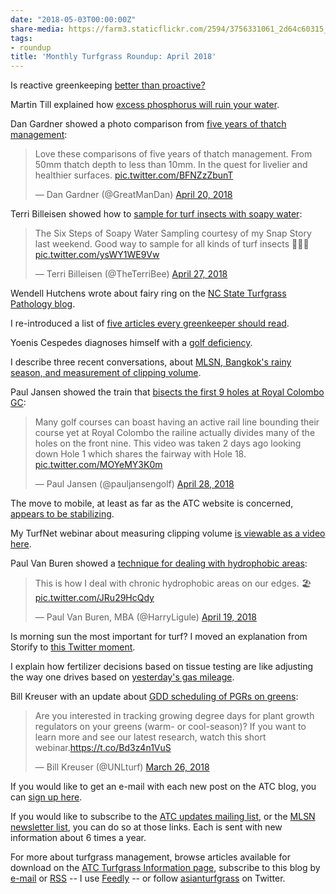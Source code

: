 ```yaml
---
date: "2018-05-03T00:00:00Z"
share-media: https://farm3.staticflickr.com/2594/3756331061_2d64c60315_o_d.jpg
tags:
- roundup
title: 'Monthly Turfgrass Roundup: April 2018'
---
```


Is reactive greenkeeping [better than proactive?](http://www.asianturfgrass.com/2018-04-01-is-reactive-better-than-proactive/)

Martin Till explained how [excess phosphorus will ruin your water](https://dcsturf.wordpress.com/2018/04/23/how-excess-phosphorus-will-ruin-your-water/).

Dan Gardner showed a photo comparison from [five years of thatch management](https://twitter.com/GreatManDan/status/987278520660312065):

<blockquote class="twitter-tweet" data-lang="en"><p lang="en" dir="ltr">Love these comparisons of five years of thatch management. From 50mm thatch depth to less than 10mm. In the quest for livelier and healthier surfaces. <a href="https://t.co/BFNZzZbunT">pic.twitter.com/BFNZzZbunT</a></p>&mdash; Dan Gardner (@GreatManDan) <a href="https://twitter.com/GreatManDan/status/987278520660312065?ref_src=twsrc%5Etfw">April 20, 2018</a></blockquote>
<script async src="https://platform.twitter.com/widgets.js" charset="utf-8"></script>

Terri Billeisen showed how to [sample for turf insects with soapy water](https://twitter.com/TheTerriBee/status/989866093358481408):

<blockquote class="twitter-video" data-lang="en"><p lang="en" dir="ltr">The Six Steps of Soapy Water Sampling courtesy of my Snap Story last weekend. Good way to sample for all kinds of turf insects 🐛👏🏼 <a href="https://t.co/ysWY1WE9Vw">pic.twitter.com/ysWY1WE9Vw</a></p>&mdash; Terri Billeisen (@TheTerriBee) <a href="https://twitter.com/TheTerriBee/status/989866093358481408?ref_src=twsrc%5Etfw">April 27, 2018</a></blockquote>
<script async src="https://platform.twitter.com/widgets.js" charset="utf-8"></script>

Wendell Hutchens wrote about fairy ring on the [NC State Turfgrass Pathology blog](https://turfpathology.plantpath.ncsu.edu/2018/04/18/its-no-fairy-tale-its-fairy-ring/).

I re-introduced a list of [five articles every greenkeeper should read](http://www.asianturfgrass.com/2018-04-05-five-articles-every-greenkeeper-should-read/).

Yoenis Cespedes diagnoses himself with a [golf deficiency](https://nyti.ms/2F7S6xj).

I describe three recent conversations, about [MLSN, Bangkok's rainy season, and measurement of clipping volume](http://www.asianturfgrass.com/2018-04-16-three-recent-conversations/).

Paul Jansen showed the train that [bisects the first 9 holes at Royal Colombo GC](https://twitter.com/pauljansengolf/status/990122359381094400):

<blockquote class="twitter-tweet" data-lang="en"><p lang="en" dir="ltr">Many golf courses can boast having an active rail line bounding their course yet at Royal Colombo the railine actually divides many of the holes on the front nine. This video was taken 2 days ago looking down Hole 1 which shares the fairway with Hole 18. <a href="https://t.co/MOYeMY3K0m">pic.twitter.com/MOYeMY3K0m</a></p>&mdash; Paul Jansen (@pauljansengolf) <a href="https://twitter.com/pauljansengolf/status/990122359381094400?ref_src=twsrc%5Etfw">April 28, 2018</a></blockquote>
<script async src="https://platform.twitter.com/widgets.js" charset="utf-8"></script>

The move to mobile, at least as far as the ATC website is concerned, [appears to be stabilizing](http://www.asianturfgrass.com/2018-04-22-blog-visits-by-device-type/).

My TurfNet webinar about measuring clipping volume [is viewable as a video here](https://turfnet.wistia.com/medias/0tdfvy5qcr).

Paul Van Buren showed a [technique for dealing with hydrophobic areas](https://twitter.com/HarryLigule/status/986953884651413505):

<blockquote class="twitter-tweet" data-lang="en"><p lang="en" dir="ltr">This is how I deal with chronic hydrophobic areas on our edges. 🏖 <a href="https://t.co/JRu29HcQdy">pic.twitter.com/JRu29HcQdy</a></p>&mdash; Paul Van Buren, MBA (@HarryLigule) <a href="https://twitter.com/HarryLigule/status/986953884651413505?ref_src=twsrc%5Etfw">April 19, 2018</a></blockquote>
<script async src="https://platform.twitter.com/widgets.js" charset="utf-8"></script>

Is morning sun the most important for turf? I moved an explanation from Storify to [this Twitter moment](http://www.asianturfgrass.com/2018-04-28-morning-sun-most-important-for-turf/).

I explain how fertilizer decisions based on tissue testing are like adjusting the way one drives based on [yesterday's gas mileage](http://www.asianturfgrass.com/2018-04-30-tissue-tests-and-gas-mileage/).

Bill Kreuser with an update about [GDD scheduling of PGRs on greens](https://twitter.com/UNLturf/status/978259098339815424):

<blockquote class="twitter-tweet" data-lang="en"><p lang="en" dir="ltr">Are you interested in tracking growing degree days for plant growth regulators on your greens (warm- or cool-season)? If you want to learn more and see our latest research, watch this short webinar.<a href="https://t.co/Bd3z4n1VuS">https://t.co/Bd3z4n1VuS</a></p>&mdash; Bill Kreuser (@UNLturf) <a href="https://twitter.com/UNLturf/status/978259098339815424?ref_src=twsrc%5Etfw">March 26, 2018</a></blockquote>
<script async src="https://platform.twitter.com/widgets.js" charset="utf-8"></script>

If you would like to get an e-mail with each new post on the ATC blog, you can [sign up here](http://www.subscribepage.com/atc_blog_email).

If you would like to subscribe to the [ATC updates mailing list](http://www.subscribepage.com/atcupdate), or the [MLSN newsletter list](http://www.subscribepage.com/mlsn), you can do so at those links. Each is sent with new information about 6 times a year. 

For more about turfgrass management, browse articles available for download on the [ATC Turfgrass Information page](http://www.micahwoods.typepad.com/test_static/turf-information.html), subscribe to this blog by [e-mail](http://www.subscribepage.com/atc_blog_email) or [RSS](http://www.asianturfgrass.com/feed.xml) -- I use [Feedly](http://cloud.feedly.com/#welcome) -- or follow [asianturfgrass](https://twitter.com/asianturfgrass) on Twitter.
